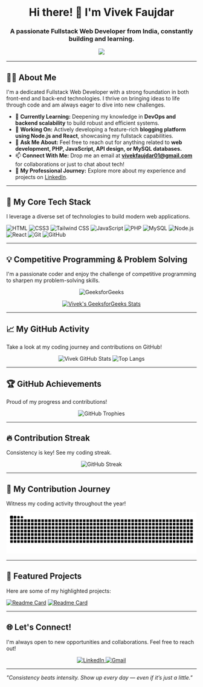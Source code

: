 <h1 align="center">Hi there! 👋 I'm Vivek Faujdar</h1>
<h3 align="center">A passionate Fullstack Web Developer from India, constantly building and learning.</h3>

<p align="center">
  <img src="https://readme-typing-svg.demolab.com/?lines=Fullstack+Web+Developer;Node.js+%7C+React+%7C+PHP+Enthusiast;Always+Learning+New+Techs&center=true&width=500&height=45&font=Montserrat&size=28&color=0F9D58">
</p>

---

## 🧑‍💻 About Me

I'm a dedicated Fullstack Web Developer with a strong foundation in both front-end and back-end technologies. I thrive on bringing ideas to life through code and am always eager to dive into new challenges.

- 🌱 **Currently Learning:** Deepening my knowledge in **DevOps and backend scalability** to build robust and efficient systems.
- 🔭 **Working On:** Actively developing a feature-rich **blogging platform using Node.js and React**, showcasing my fullstack capabilities.
- 💬 **Ask Me About:** Feel free to reach out for anything related to **web development, PHP, JavaScript, API design, or MySQL databases.**
- 📫 **Connect With Me:** Drop me an email at **vivekfaujdar01@gmail.com** for collaborations or just to chat about tech!
- 📄 **My Professional Journey:** Explore more about my experience and projects on [LinkedIn](https://www.linkedin.com/in/vivek-faujdar-370ba3297).

---

## 🚀 My Core Tech Stack

I leverage a diverse set of technologies to build modern web applications.

![HTML](https://img.shields.io/badge/HTML5-E34F26?style=for-the-badge&logo=html5&logoColor=white)
![CSS3](https://img.shields.io/badge/CSS3-1572B6?style=for-the-badge&logo=css3&logoColor=white)
![Tailwind CSS](https://img.shields.io/badge/TailwindCSS-06B6D4?style=for-the-badge&logo=tailwind-css&logoColor=white)
![JavaScript](https://img.shields.io/badge/JavaScript-F7DF1E?style=for-the-badge&logo=javascript&logoColor=black)
![PHP](https://img.shields.io/badge/PHP-777BB4?style=for-the-badge&logo=php&logoColor=white)
![MySQL](https://img.shields.io/badge/MySQL-4479A1?style=for-the-badge&logo=mysql&logoColor=white)
![Node.js](https://img.shields.io/badge/Node.js-339933?style=for-the-badge&logo=node-dot-js&logoColor=white)
![React](https://img.shields.io/badge/React-61DAFB?style=for-the-badge&logo=react&logoColor=black)
![Git](https://img.shields.io/badge/Git-F05032?style=for-the-badge&logo=git&logoColor=white)
![GitHub](https://img.shields.io/badge/GitHub-181717?style=for-the-badge&logo=github&logoColor=white)

---

## 💡 Competitive Programming & Problem Solving

I'm a passionate coder and enjoy the challenge of competitive programming to sharpen my problem-solving skills.

<p align="center">
  <img src="https://img.shields.io/badge/-GeeksforGeeks-0f9d58?style=for-the-badge&logo=geeksforgeeks&logoColor=white" alt="GeeksforGeeks" />
</p>

<p align="center">
  <a href="https://auth.geeksforgeeks.org/user/vivekfauyorn/" target="_blank">
    <img src="https://geeks-for-geeks-stats-api.vercel.app/?userName=vivekfauyorn&theme=dark" alt="Vivek's GeeksforGeeks Stats" />
  </a>
</p>

---

## 📈 My GitHub Activity

Take a look at my coding journey and contributions on GitHub!

<p align="center">
  <img src="https://github-readme-stats.vercel.app/api?username=vivekfaujdar01&show_icons=true&theme=tokyonight&hide_border=true&count_private=true" alt="Vivek GitHub Stats" />
  <img src="https://github-readme-stats.vercel.app/api/top-langs/?username=vivekfaujdar01&layout=compact&theme=tokyonight&hide_border=true" alt="Top Langs" />
</p>

---

## 🏆 GitHub Achievements

Proud of my progress and contributions!

<p align="center">
  <img src="https://github-profile-trophy.vercel.app/?username=vivekfaujdar01&theme=algolia&row=1&column=7" alt="GitHub Trophies" />
</p>

---

## 🔥 Contribution Streak

Consistency is key! See my coding streak.

<p align="center">
  <img src="https://github-readme-streak-stats.herokuapp.com/?user=vivekfaujdar01&theme=tokyonight&hide_border=true" alt="GitHub Streak" />
</p>

---

## 🐍 My Contribution Journey

Witness my coding activity throughout the year!

<p align="center">
  <img src="https://github.com/vivekfaujdar01/vivekfaujdar01/blob/output/github-contribution-grid-snake.svg" alt="Contribution Snake" />
</p>

---

## 📌 Featured Projects

Here are some of my highlighted projects:

[![Readme Card](https://github-readme-stats.vercel.app/api/pin/?username=vivekfaujdar01&repo=Blogging_Platform&theme=tokyonight)](https://github.com/vivekfaujdar01/Blogging_Platform)
[![Readme Card](https://github-readme-stats.vercel.app/api/pin/?username=vivekfaujdar01&repo=React_Activities&theme=tokyonight)](https://github.com/vivekfaujdar01/React_Activities)

---

## 🌐 Let's Connect!

I'm always open to new opportunities and collaborations. Feel free to reach out!

<p align="center">
  <a href="https://linkedin.com/in/vivek-faujdar-370ba3297" target="_blank">
    <img src="https://img.shields.io/badge/LinkedIn-0A66C2?style=for-the-badge&logo=linkedin&logoColor=white" alt="LinkedIn" />
  </a>
  <a href="mailto:vivekfaujdar01@gmail.com">
    <img src="https://img.shields.io/badge/Gmail-D14836?style=for-the-badge&logo=gmail&logoColor=white" alt="Gmail" />
  </a>
</p>

---

_"Consistency beats intensity. Show up every day — even if it’s just a little."_
